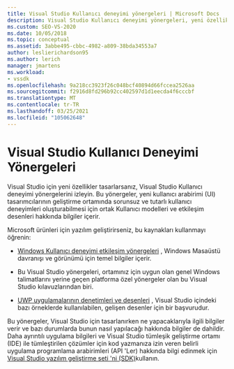 ```yaml
---
title: Visual Studio Kullanıcı deneyimi yönergeleri | Microsoft Docs
description: Visual Studio Kullanıcı deneyimi yönergeleri, yeni özellikler için tutarlı kullanıcı deneyimleri oluşturmaya yardımcı olmak üzere ortak Kullanıcı modelleri ve etkileşim desenleri içerir.
ms.custom: SEO-VS-2020
ms.date: 10/05/2018
ms.topic: conceptual
ms.assetid: 3abbe495-cbbc-4982-a809-38bda34553a7
author: leslierichardson95
ms.author: lerich
manager: jmartens
ms.workload:
- vssdk
ms.openlocfilehash: 9a218cc3923f26c048bcf40894d66fccea2526aa
ms.sourcegitcommit: f2916d8fd296b92cc402597d1d1eecda4f6cccbf
ms.translationtype: MT
ms.contentlocale: tr-TR
ms.lasthandoff: 03/25/2021
ms.locfileid: "105062648"
---
```

# <a name="visual-studio-user-experience-guidelines"></a>Visual Studio Kullanıcı Deneyimi Yönergeleri
Visual Studio için yeni özellikler tasarlarsanız, Visual Studio Kullanıcı deneyimi yönergelerini izleyin. Bu yönergeler, yeni kullanıcı arabirimi (UI) tasarımcılarının geliştirme ortamında sorunsuz ve tutarlı kullanıcı deneyimleri oluşturabilmesi için ortak Kullanıcı modelleri ve etkileşim desenleri hakkında bilgiler içerir.

Microsoft ürünleri için yazılım geliştirirseniz, bu kaynakları kullanmayı öğrenin:

- [Windows Kullanıcı deneyimi etkileşim yönergeleri](/windows/win32/uxguide/guidelines) , Windows Masaüstü davranışı ve görünümü için temel bilgiler içerir.

- Bu Visual Studio yönergeleri, ortamınız için uygun olan genel Windows talimatlarını yerine geçen platforma özel yönergeler olan bu Visual Studio kılavuzlarından biri.

- [UWP uygulamalarının denetimleri ve desenleri](/windows/uwp/design/controls-and-patterns) , Visual Studio içindeki bazı örneklerde kullanılabilen, gelişen desenler için bir başvurudur.

Bu yönergeler, Visual Studio için tasarlanırken ne yapacaklarıyla ilgili bilgiler verir ve bazı durumlarda bunun nasıl yapılacağı hakkında bilgiler de dahildir. Daha ayrıntılı uygulama bilgileri ve Visual Studio tümleşik geliştirme ortamı (IDE) ile tümleştirilen çözümler için kod yazmanıza izin veren belirli uygulama programlama arabirimleri (API 'Ler) hakkında bilgi edinmek için [Visual Studio yazılım geliştirme seti 'ni (SDK)](../visual-studio-sdk.md)kullanın.
